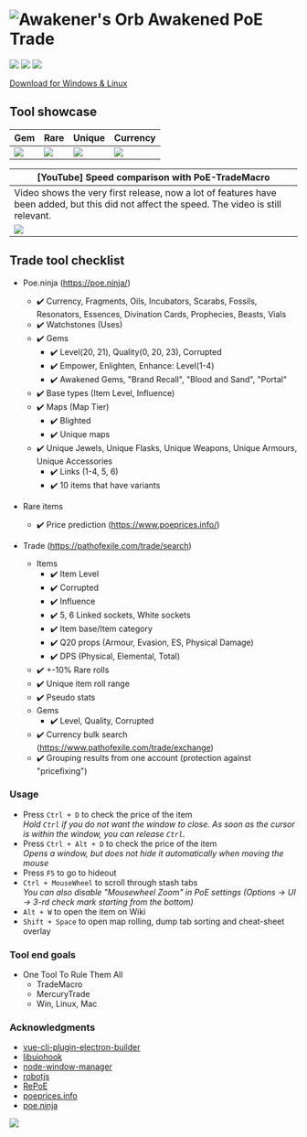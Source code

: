 # ![Awakener's Orb](https://web.poecdn.com/image/Art/2DItems/Currency/TransferOrb.png) Awakened PoE Trade

[![](./showcase/total-000-flat-square.svg)](https://somsubhra.com/github-release-stats/?username=SnosMe&repository=awakened-poe-trade)
[![](./showcase/Patreon-Donate-F96854-style-flat-square-logo-patreon.svg)](https://patreon.com/awakened_poe_trade)
[![](./showcase/Discrod-Join-7289DA.svg)](https://discord.gg/hXgSDS6)


[Download for Windows & Linux](https://github.com/SnosMe/awakened-poe-trade/wiki/Download)

## Tool showcase

| Gem | Rare | Unique | Currency |
|-----|------|--------|----------|
| ![](./showcase/gem.png?raw=true) | ![](./showcase/rare.png?raw=true) | ![](./showcase/unique.png?raw=true) | ![](./showcase/currency.png?raw=true) |

| [YouTube] Speed comparison with PoE-TradeMacro |
|-----|
| Video shows the very first release, now a lot of features have been added, but this did not affect the speed. The video is still relevant. |
| [![](http://img.youtube.com/vi/PCohkEmWRT8/0.jpg)](http://www.youtube.com/watch?v=PCohkEmWRT8 "") |

## Trade tool checklist

- Poe.ninja (https://poe.ninja/)
  - :heavy_check_mark: Currency, Fragments, Oils, Incubators, Scarabs, Fossils, Resonators, Essences, Divination Cards, Prophecies, Beasts, Vials
  - :heavy_check_mark: Watchstones (Uses)
  - :heavy_check_mark: Gems
    - :heavy_check_mark: Level(20, 21), Quality(0, 20, 23), Corrupted
    - :heavy_check_mark: Empower, Enlighten, Enhance: Level(1-4)
    - :heavy_check_mark: Awakened Gems, "Brand Recall", "Blood and Sand", "Portal"
  - :heavy_check_mark: Base types (Item Level, Influence)
  - :heavy_check_mark: Maps (Map Tier)
    - :heavy_check_mark: Blighted
    - :heavy_check_mark: Unique maps
  - :heavy_check_mark: Unique Jewels, Unique Flasks, Unique Weapons, Unique Armours, Unique Accessories
    - :heavy_check_mark: Links (1-4, 5, 6)
    - :heavy_check_mark: 10 items that have variants

- Rare items
  - :heavy_check_mark: Price prediction (https://www.poeprices.info/)

- Trade (https://pathofexile.com/trade/search)
  - Items
    - :heavy_check_mark: Item Level
    - :heavy_check_mark: Corrupted
    - :heavy_check_mark: Influence
    - :heavy_check_mark: 5, 6 Linked sockets, White sockets
    - :heavy_check_mark: Item base/Item category
    - :heavy_check_mark: Q20 props (Armour, Evasion, ES, Physical Damage)
    - :heavy_check_mark: DPS (Physical, Elemental, Total)
  - :heavy_check_mark: +-10% Rare rolls
  - :heavy_check_mark: Unique item roll range
  - :heavy_check_mark: Pseudo stats
  - Gems
    - :heavy_check_mark: Level, Quality, Corrupted
  - :heavy_check_mark: Currency bulk search (https://www.pathofexile.com/trade/exchange)
  - :heavy_check_mark: Grouping results from one account (protection against "pricefixing")

### Usage
- Press `Ctrl + D` to check the price of the item\
  *Hold `Ctrl` if you do not want the window to close. As soon as the cursor is within the window, you can release `Ctrl`.*
- Press `Ctrl + Alt + D` to check the price of the item\
  *Opens a window, but does not hide it automatically when moving the mouse*
- Press `F5` to go to hideout
- `Ctrl + MouseWheel` to scroll through stash tabs\
  *You can also disable "Mousewheel Zoom" in PoE settings (Options -> UI -> 3-rd check mark starting from the bottom)*
- `Alt + W` to open the item on Wiki
- `Shift + Space` to open map rolling, dump tab sorting and cheat-sheet overlay

### Tool end goals
- One Tool To Rule Them All
  - TradeMacro
  - MercuryTrade
  - Win, Linux, Mac

### Acknowledgments

- [vue-cli-plugin-electron-builder](https://github.com/nklayman/vue-cli-plugin-electron-builder)
- [libuiohook](https://github.com/kwhat/libuiohook)
- [node-window-manager](https://github.com/sentialx/node-window-manager)
- [robotjs](https://github.com/octalmage/robotjs)
- [RePoE](https://github.com/brather1ng/RePoE)
- [poeprices.info](https://www.poeprices.info/)
- [poe.ninja](https://poe.ninja/)

![](./showcase/poe-deps.png)
